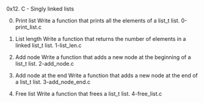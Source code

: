 0x12. C - Singly linked lists

0. Print list
Write a function that prints all the elements of a list_t list. 0-print_list.c

1. List length
Write a function that returns the number of elements in a linked list_t list. 1-list_len.c

2. Add node
Write a function that adds a new node at the beginning of a list_t list.  2-add_node.c

3. Add node at the end
Write a function that adds a new node at the end of a list_t list. 3-add_node_end.c

4. Free list
Write a function that frees a list_t list. 4-free_list.c

